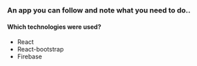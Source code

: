 ### An app you can follow and note what you need to do..

#### Which technologies were used?

- React
- React-bootstrap
- Firebase


